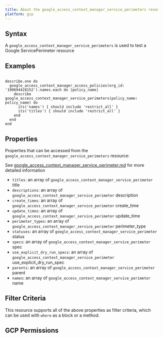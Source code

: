 ```yaml
---
title: About the google_access_context_manager_service_perimeters resource
platform: gcp
---
```


## Syntax
A `google_access_context_manager_service_perimeters` is used to test a Google ServicePerimeter resource

## Examples
```

describe.one do
  google_access_context_manager_access_policies(org_id: '190694428152').names.each do |policy_name|
    describe google_access_context_manager_service_perimeters(policy_name: policy_name) do
      its('names') { should include 'restrict_all' }
      its('titles') { should include 'restrict_all' }
    end
  end
end
```

## Properties
Properties that can be accessed from the `google_access_context_manager_service_perimeters` resource:

See [google_access_context_manager_service_perimeter.md](google_access_context_manager_service_perimeter.md) for more detailed information
  * `titles`: an array of `google_access_context_manager_service_perimeter` title
  * `descriptions`: an array of `google_access_context_manager_service_perimeter` description
  * `create_times`: an array of `google_access_context_manager_service_perimeter` create_time
  * `update_times`: an array of `google_access_context_manager_service_perimeter` update_time
  * `perimeter_types`: an array of `google_access_context_manager_service_perimeter` perimeter_type
  * `statuses`: an array of `google_access_context_manager_service_perimeter` status
  * `specs`: an array of `google_access_context_manager_service_perimeter` spec
  * `use_explicit_dry_run_specs`: an array of `google_access_context_manager_service_perimeter` use_explicit_dry_run_spec
  * `parents`: an array of `google_access_context_manager_service_perimeter` parent
  * `names`: an array of `google_access_context_manager_service_perimeter` name

## Filter Criteria
This resource supports all of the above properties as filter criteria, which can be used
with `where` as a block or a method.

## GCP Permissions
